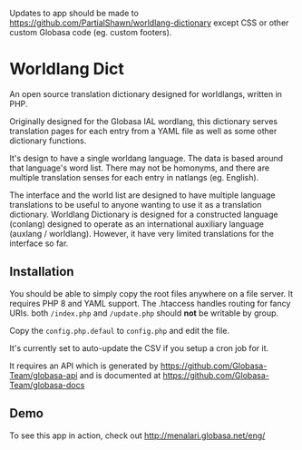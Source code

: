 Updates to app should be made to https://github.com/PartialShawn/worldlang-dictionary
except CSS or other custom Globasa code (eg. custom footers).

# Worldlang Dict

An open source translation dictionary designed for worldlangs, written in PHP.

Originally designed for the Globasa IAL wordlang, this dictionary
serves translation pages for each entry from a YAML file as well as some
other dictionary functions.

It's design to have a single worldang language. The data is based around that language's
word list. There may not be homonyms, and there are multiple translation senses for
each entry in natlangs (eg. English).

The interface and the world list are designed to have multiple language
translations to be useful to anyone wanting to use it as a translation
dictionary. Worldlang Dictionary is designed for a constructed language (conlang)
designed to operate as an international auxiliary language (auxlang /
worldlang). However, it have very limited translations for the interface so far.

## Installation

You should be able to simply copy the root files anywhere on a file server. It
requires PHP 8 and YAML support. The .htaccess
handles routing for fancy URIs. both `/index.php` and `/update.php` should
__not__ be writable by group.

Copy the `config.php.defaul` to `config.php` and edit the file.

It's currently set to auto-update the CSV if you setup a cron job for it.

It requires an API which is generated by https://github.com/Globasa-Team/globasa-api
and is documented at https://github.com/Globasa-Team/globasa-docs

## Demo

To see this app in action, check out http://menalari.globasa.net/eng/
